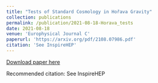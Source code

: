 ```yaml
---
title: "Tests of Standard Cosmology in Hořava Gravity"
collection: publications
permalink: /publication/2021-08-18-Horava_tests
date: 2021-08-18
venue: 'Europhysical Journal C'
paperurl: 'https://arxiv.org/pdf/2108.07986.pdf'
citation: 'See InspireHEP'
---
```


<a href='https://arxiv.org/pdf/2108.07986.pdf'>Download paper here</a>

Recommended citation: See InspireHEP